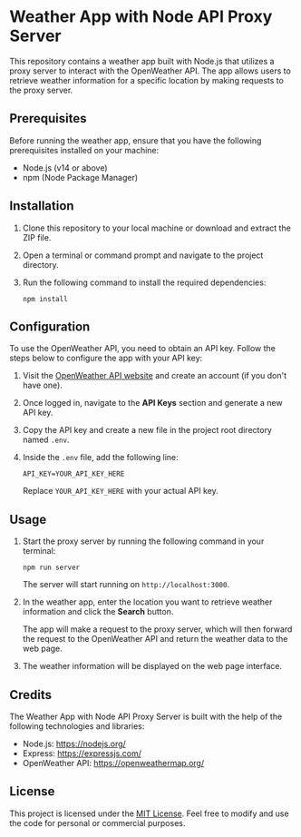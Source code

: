 # Weather App with Node API Proxy Server

This repository contains a weather app built with Node.js that utilizes a proxy server to interact with the OpenWeather API. The app allows users to retrieve weather information for a specific location by making requests to the proxy server.

## Prerequisites

Before running the weather app, ensure that you have the following prerequisites installed on your machine:

- Node.js (v14 or above)
- npm (Node Package Manager)

## Installation

1. Clone this repository to your local machine or download and extract the ZIP file.
2. Open a terminal or command prompt and navigate to the project directory.
3. Run the following command to install the required dependencies:

   ```
   npm install
   ```

## Configuration

To use the OpenWeather API, you need to obtain an API key. Follow the steps below to configure the app with your API key:

1. Visit the [OpenWeather API website](https://openweathermap.org/) and create an account (if you don't have one).
2. Once logged in, navigate to the **API Keys** section and generate a new API key.
3. Copy the API key and create a new file in the project root directory named `.env`.
4. Inside the `.env` file, add the following line:

   ```
   API_KEY=YOUR_API_KEY_HERE
   ```

   Replace `YOUR_API_KEY_HERE` with your actual API key.

## Usage

1. Start the proxy server by running the following command in your terminal:

   ```
   npm run server
   ```

   The server will start running on `http://localhost:3000`.


4. In the weather app, enter the location you want to retrieve weather information and click the **Search** button.

   The app will make a request to the proxy server, which will then forward the request to the OpenWeather API and return the weather data to the web page.

5. The weather information will be displayed on the web page interface.

## Credits

The Weather App with Node API Proxy Server is built with the help of the following technologies and libraries:

- Node.js: https://nodejs.org/
- Express: https://expressjs.com/
- OpenWeather API: https://openweathermap.org/

## License

This project is licensed under the [MIT License](LICENSE). Feel free to modify and use the code for personal or commercial purposes.
